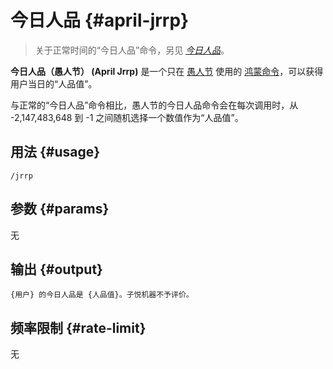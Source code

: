 # 今日人品 <Badge type="info" text="愚人节" /> {#april-jrrp}

> 关于正常时间的“今日人品”命令，另见 *[今日人品](/harmony/jrrp.md)*。

**今日人品（愚人节） (April Jrrp)** 是一个只在 [愚人节](/timeline/#april) 使用的 [鸿蒙命令](/harmony/)，可以获得用户当日的“人品值”。

与正常的“今日人品”命令相比，愚人节的今日人品命令会在每次调用时，从 -2,147,483,648 到 -1 之间随机选择一个数值作为“人品值”。

## 用法 {#usage}

```
/jrrp
```

## 参数 {#params}

无

## 输出 {#output}

```
{用户} 的今日人品是 {人品值}。子悦机器不予评价。
```

## 频率限制 {#rate-limit}

无
